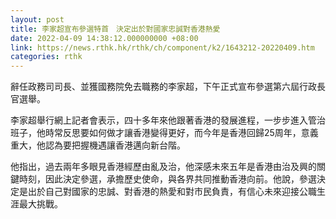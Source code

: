 ```yaml
---
layout: post
title: 李家超宣布參選特首　決定出於對國家忠誠對香港熱愛
date: 2022-04-09 14:38:12.000000000 +08:00
link: https://news.rthk.hk/rthk/ch/component/k2/1643212-20220409.htm
categories: rthk
---
```


辭任政務司司長、並獲國務院免去職務的李家超，下午正式宣布參選第六屆行政長官選舉。

李家超舉行網上記者會表示，四十多年來他跟著香港的發展進程，一步步進入管治班子，他時常反思要如何做才讓香港變得更好，而今年是香港回歸25周年，意義重大，他認為要把握機遇讓香港邁向新台階。

他指出，過去兩年多眼見香港經歷由亂及治，他深感未來五年是香港由治及興的關鍵時刻，因此決定參選，承擔歷史使命，與各界共同推動香港向前。他說，參選決定是出於自己對國家的忠誠、對香港的熱愛和對市民負責，有信心未來迎接公職生涯最大挑戰。
